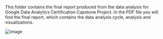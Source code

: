 This folder contains the final report produced from the data analysis for Google Data Analytics Certification Capstone Project.
In the PDF file you will find the final report, which contains the data analysis cycle, analysis and visualizations.

![image](https://user-images.githubusercontent.com/43623335/201995744-b2aff1c6-a0ee-47d6-9236-727482401b1d.png)
